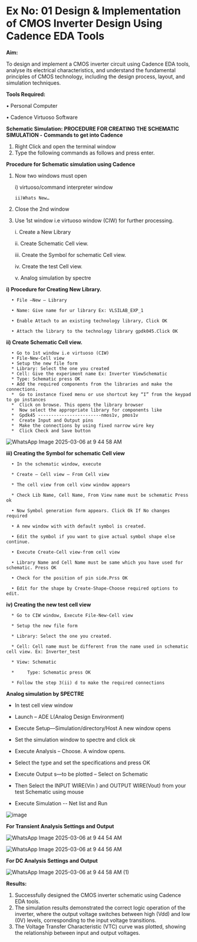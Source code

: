 # Ex No: 01    Design & Implementation of CMOS Inverter Design Using Cadence EDA Tools   

**Aim:**

To design and implement a CMOS inverter circuit using Cadence EDA tools, analyse its electrical characteristics, and understand the fundamental principles of CMOS technology, including the design process, layout, and simulation techniques.

**Tools Required:**

   •	Personal Computer
   
   •	Cadence Virtuoso Software
   

**Schematic Simulation:** 
**PROCEDURE FOR CREATING THE SCHEMATIC SIMULATION -**
**Commands to get into Cadence**

   1.	Right Click and open the terminal window
   2.	Type the following commands as follows and press enter.

   
**Procedure for Schematic simulation using Cadence**

1.	Now two windows must open
   
      i) virtuoso/command interpreter window
  	
     	ii)Whats New…
   
3.	Close the 2nd window

4.	Use 1st window i.e virtuoso window (CIW) for further processing.

      i.	Create a New Library
      
      ii.	Create Schematic Cell view.
      
      iii.	Create the Symbol for schematic Cell view.
      
      iv.	Create the test Cell view.
      
      v.	Analog simulation by spectre


**i)	Procedure for Creating New Library.**

      •	File –New – Library
      
      •	Name: Give name for ur library Ex: VLSILAB_EXP_1
      
      •	Enable Attach to an existing technology library, Click OK
      
      •	Attach the library to the technology library gpdk045.Click OK

**ii)	Create Schematic Cell view.**
   
      •	Go to 1st window i.e virtuoso (CIW)
      •	File-New-Cell view
      •	Setup the new file form
      *	Library: Select the one you created
      *	Cell: Give the experiment name Ex: Inverter ViewSchematic
      *	Type: Schematic press OK
      •	Add the required components from the libraries and make the connections.
      *  Go to instance fixed menu or use shortcut key “I” from the keypad to go instances
      *  Click on browse. This opens the library browser
      *  Now select the appropriate library for components like
      *  Gpdk45 ------------------------nmos1v, pmos1v
      *  Create Input and Output pins
      *  Make the connections by using fixed narrow wire key
      *  Click Check and Save button

![WhatsApp Image 2025-03-06 at 9 44 58 AM](https://github.com/user-attachments/assets/30413b67-80c0-4475-8d7e-299691fe5b1f)



 
**iii)	Creating the Symbol for schematic Cell view**
      
      •	In the schematic window, execute 
      
      *	Create – Cell view – From Cell view
      
      *	The cell view from cell view window appears
      
      *	Check Lib Name, Cell Name, From View name must be schematic Press ok
      
      •	Now Symbol generation form appears. Click Ok If No changes required
      
      •	A new window with with default symbol is created.
      
      •	Edit the symbol if you want to give actual symbol shape else continue.
      
      •	Execute Create-Cell view-from cell view
      
      •	Library Name and Cell Name must be same which you have used for schematic. Press OK
      
      •	Check for the position of pin side.Prss OK
      
      •	Edit for the shape by Create-Shape-Choose required options to edit.
 

**iv)	Creating the new test cell view**

      *	Go to CIW window, Execute File-New-Cell view
      
      *	Setup the new file form
      
      *	Library: Select the one you created.
      
      *	Cell: Cell name must be different from the name used in schematic cell view. Ex: Inverter_test
      
      *	View: Schematic
   
      * 	Type: Schematic press OK
      
      *	Follow the step 3(ii) d to make the required connections


 **Analog simulation by SPECTRE**
 
   *	In test cell view window
   
   *	Launch – ADE L(Analog Design Environment)
   
   *	Execute Setup—Simulation/directory/Host A new window opens
     
   *	Set the simulation window to spectre and click ok
     
   *	Execute Analysis – Choose. A window opens.
     
   *	Select the type and set the specifications and press OK
     
   *	Execute Output s—to be plotted – Select on Schematic
     
   *	Then Select the INPUT WIRE(Vin ) and OUTPUT WIRE(Vout) from your test Schematic using mouse
     
   *	Execute Simulation -- Net list and Run
     
 ![image](https://github.com/user-attachments/assets/3aac50ec-bc0f-406e-be2e-a504b8afa8c9)

**For Transient Analysis Settings and Output**

![WhatsApp Image 2025-03-06 at 9 44 54 AM](https://github.com/user-attachments/assets/03559139-4352-446c-bc04-967b706b1e5d)

![WhatsApp Image 2025-03-06 at 9 44 56 AM](https://github.com/user-attachments/assets/917d6365-a959-465a-b6c3-a9c385e8a050)
 
**For DC Analysis Settings and Output**


![WhatsApp Image 2025-03-06 at 9 44 58 AM (1)](https://github.com/user-attachments/assets/4d2f409d-7932-4910-a84a-d93bf767e4b8)


**Results:**

1.	Successfully designed the CMOS inverter schematic using Cadence EDA tools.
2.	The simulation results demonstrated the correct logic operation of the inverter, where the output voltage switches between high (Vdd) and low (0V) levels, corresponding to the input voltage transitions.	
3.	The Voltage Transfer Characteristic (VTC) curve was plotted, showing the relationship between input and output voltages.











